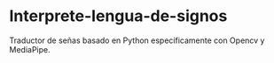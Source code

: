 # Interprete-lengua-de-signos
Traductor de señas basado en Python específicamente con Opencv y MediaPipe.
